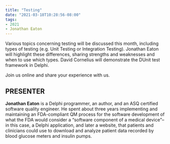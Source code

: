 ```yaml
---
title: "Testing"
date: "2021-03-18T10:28:56-08:00"
tags:
- 2021
- Jonathan Eaton
---
```


Various topics concerning testing will be discussed this month, including types of testing (e.g. Unit Testing or Integration Testing). Jonathan Eaton will highlight these differences, sharing strengths and weaknesses and when to use which types. David Cornelius will demonstrate the DUnit test framework in Delphi.

Join us online and share your experience with us.

## PRESENTER ##

**Jonathan Eaton** is a Delphi programmer, an author, and an ASQ certified software quality engineer. He spent about three years implementing and maintaining an FDA-compliant QM process for the software development of what the FDA would consider a “software component of a medical device”–in this case, a Delphi application, and later a website, that patients and clinicians could use to download and analyze patient data recorded by blood glucose meters and insulin pumps.
